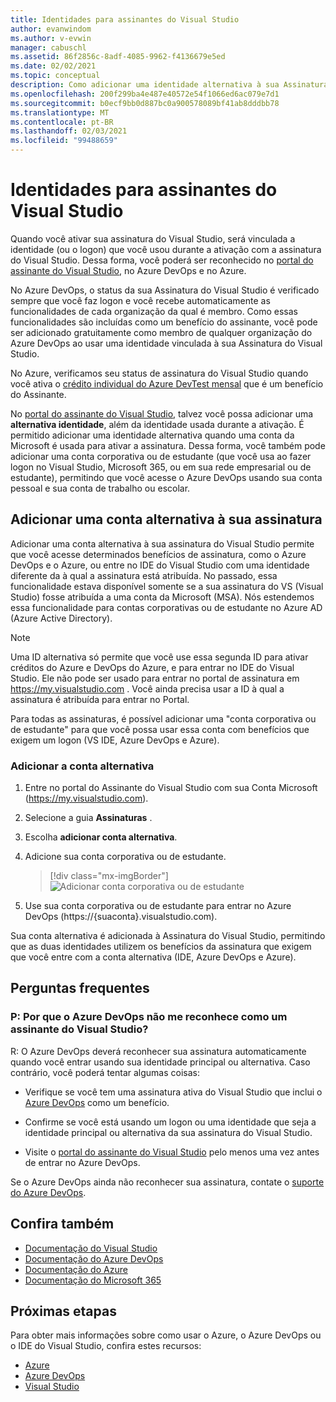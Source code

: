 ```yaml
---
title: Identidades para assinantes do Visual Studio
author: evanwindom
ms.author: v-evwin
manager: cabuschl
ms.assetid: 86f2856c-8adf-4085-9962-f4136679e5ed
ms.date: 02/02/2021
ms.topic: conceptual
description: Como adicionar uma identidade alternativa à sua Assinatura do Visual Studio para ser usada com o Azure DevOps e o Azure
ms.openlocfilehash: 200f299ba4e487e40572e54f1066ed6ac079e7d1
ms.sourcegitcommit: b0ecf9bb0d887bc0a900578089bf41ab8dddbb78
ms.translationtype: MT
ms.contentlocale: pt-BR
ms.lasthandoff: 02/03/2021
ms.locfileid: "99488659"
---
```

# <a name="identities-for-visual-studio-subscribers"></a>Identidades para assinantes do Visual Studio
Quando você ativar sua assinatura do Visual Studio, será vinculada a identidade (ou o logon) que você usou durante a ativação com a assinatura do Visual Studio. Dessa forma, você poderá ser reconhecido no [portal do assinante do Visual Studio](https://my.visualstudio.com?wt.mc_id=o~msft~docs), no Azure DevOps e no Azure.

No Azure DevOps, o status da sua Assinatura do Visual Studio é verificado sempre que você faz logon e você recebe automaticamente as funcionalidades de cada organização da qual é membro.
Como essas funcionalidades são incluídas como um benefício do assinante, você pode ser adicionado gratuitamente como membro de qualquer organização do Azure DevOps ao usar uma identidade vinculada à sua Assinatura do Visual Studio.

No Azure, verificamos seu status de assinatura do Visual Studio quando você ativa o [crédito individual do Azure DevTest mensal](https://azure.microsoft.com/pricing/member-offers/credit-for-visual-studio-subscribers/) que é um benefício do Assinante.

No [portal do assinante do Visual Studio](https://my.visualstudio.com?wt.mc_id=o~msft~docs), talvez você possa adicionar uma **alternativa identidade**, além da identidade usada durante a ativação. É permitido adicionar uma identidade alternativa quando uma conta da Microsoft é usada para ativar a assinatura. Dessa forma, você também pode adicionar uma conta corporativa ou de estudante (que você usa ao fazer logon no Visual Studio, Microsoft 365, ou em sua rede empresarial ou de estudante), permitindo que você acesse o Azure DevOps usando sua conta pessoal e sua conta de trabalho ou escolar.

## <a name="add-an-alternate-account-to-your-subscription"></a>Adicionar uma conta alternativa à sua assinatura
Adicionar uma conta alternativa à sua assinatura do Visual Studio permite que você acesse determinados benefícios de assinatura, como o Azure DevOps e o Azure, ou entre no IDE do Visual Studio com uma identidade diferente da à qual a assinatura está atribuída. No passado, essa funcionalidade estava disponível somente se a sua assinatura do VS (Visual Studio) fosse atribuída a uma conta da Microsoft (MSA). Nós estendemos essa funcionalidade para contas corporativas ou de estudante no Azure AD (Azure Active Directory).

> [!NOTE]
> Uma ID alternativa só permite que você use essa segunda ID para ativar créditos do Azure e DevOps do Azure, e para entrar no IDE do Visual Studio.  Ele não pode ser usado para entrar no portal de assinatura em <https://my.visualstudio.com> .  Você ainda precisa usar a ID à qual a assinatura é atribuída para entrar no Portal. 

Para todas as assinaturas, é possível adicionar uma "conta corporativa ou de estudante" para que você possa usar essa conta com benefícios que exigem um logon (VS IDE, Azure DevOps e Azure).

### <a name="add-the-alternate-account"></a>Adicionar a conta alternativa
1. Entre no portal do Assinante do Visual Studio com sua Conta Microsoft (https://my.visualstudio.com).
2. Selecione a guia **Assinaturas** .
3. Escolha **adicionar conta alternativa**.
4. Adicione sua conta corporativa ou de estudante.
    > [!div class="mx-imgBorder"]
    > ![Adicionar conta corporativa ou de estudante](_img/vs-alternate-identity/enter-alternate-account-my-visual-studio-com-portal.png "Adicionar uma conta corporativa ou de estudante como uma conta alternativa em sua assinatura.")

5. Use sua conta corporativa ou de estudante para entrar no Azure DevOps (https://{suaconta}.visualstudio.com).

Sua conta alternativa é adicionada à Assinatura do Visual Studio, permitindo que as duas identidades utilizem os benefícios da assinatura que exigem que você entre com a conta alternativa (IDE, Azure DevOps e Azure).

## <a name="faq"></a>Perguntas frequentes

### <a name="q--why-doesnt-azure-devops-recognize-me-as-a-visual-studio-subscriber"></a>P: Por que o Azure DevOps não me reconhece como um assinante do Visual Studio?

R: O Azure DevOps deverá reconhecer sua assinatura automaticamente quando você entrar usando sua identidade principal ou alternativa. Caso contrário, você poderá tentar algumas coisas:

* Verifique se você tem uma assinatura ativa do Visual Studio que inclui o [Azure DevOps](vs-azure-devops.md#eligibility) como um benefício.

* Confirme se você está usando um logon ou uma identidade que seja a identidade principal ou alternativa da sua assinatura do Visual Studio.

* Visite o [portal do assinante do Visual Studio](https://my.visualstudio.com?wt.mc_id=o~msft~docs) pelo menos uma vez antes de entrar no Azure DevOps.

Se o Azure DevOps ainda não reconhecer sua assinatura, contate o [suporte do Azure DevOps](https://azure.microsoft.com/support/devops/).

## <a name="see-also"></a>Confira também
- [Documentação do Visual Studio](/visualstudio/)
- [Documentação do Azure DevOps](/azure/devops/)
- [Documentação do Azure](/azure/)
- [Documentação do Microsoft 365](/microsoft-365/)

## <a name="next-steps"></a>Próximas etapas 
Para obter mais informações sobre como usar o Azure, o Azure DevOps ou o IDE do Visual Studio, confira estes recursos:
- [Azure](vs-azure.md)
- [Azure DevOps](vs-azure-devops.md)
- [Visual Studio](vs-ide-benefit.md)